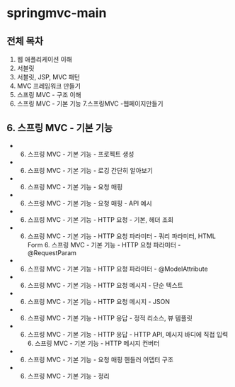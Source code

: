# springmvc-main

## 전체 목차
1. 웹 애플리케이션 이해
2. 서블릿
3. 서블릿, JSP, MVC 패턴
4. MVC 프레임워크 만들기
5. 스프링 MVC - 구조 이해
6. 스프링 MVC - 기본 기능 7.스프링MVC -웹페이지만들기

## 6. 스프링 MVC - 기본 기능
- 6. 스프링 MVC - 기본 기능 - 프로젝트 생성
- 6. 스프링 MVC - 기본 기능 - 로깅 간단히 알아보기
- 6. 스프링 MVC - 기본 기능 - 요청 매핑
- 6. 스프링 MVC - 기본 기능 - 요청 매핑 - API 예시
- 6. 스프링 MVC - 기본 기능 - HTTP 요청 - 기본, 헤더 조회
- 6. 스프링 MVC - 기본 기능 - HTTP 요청 파라미터 - 쿼리 파라미터, HTML Form 6. 스프링 MVC - 기본 기능 - HTTP 요청 파라미터 - @RequestParam
- 6. 스프링 MVC - 기본 기능 - HTTP 요청 파라미터 - @ModelAttribute
- 6. 스프링 MVC - 기본 기능 - HTTP 요청 메시지 - 단순 텍스트
- 6. 스프링 MVC - 기본 기능 - HTTP 요청 메시지 - JSON
- 6. 스프링 MVC - 기본 기능 - HTTP 응답 - 정적 리소스, 뷰 템플릿
- 6. 스프링 MVC - 기본 기능 - HTTP 응답 - HTTP API, 메시지 바디에 직접 입력 6. 스프링 MVC - 기본 기능 - HTTP 메시지 컨버터
- 6. 스프링 MVC - 기본 기능 - 요청 매핑 헨들러 어뎁터 구조
- 6. 스프링 MVC - 기본 기능 - 정리
